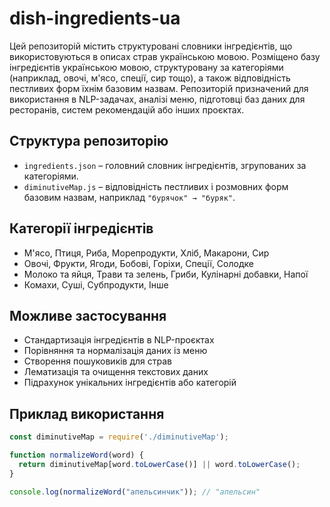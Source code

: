 # dish-ingredients-ua
Цей репозиторій містить структуровані словники інгредієнтів, що використовуються в описах страв українською мовою.
Розміщено базу інгредієнтів українською мовою, структуровану за категоріями (наприклад, овочі, м'ясо, спеції, сир тощо), а також відповідність пестливих форм їхнім базовим назвам. Репозиторій призначений для використання в NLP-задачах, аналізі меню, підготовці баз даних для ресторанів, систем рекомендацій або інших проєктах.

## Структура репозиторію

- `ingredients.json` – головний словник інгредієнтів, згрупованих за категоріями.
- `diminutiveMap.js` – відповідність пестливих і розмовних форм базовим назвам, наприклад `"бурячок" → "буряк"`.

## Категорії інгредієнтів

- М'ясо, Птиця, Риба, Морепродукти, Хліб, Макарони, Сир
- Овочі, Фрукти, Ягоди, Бобові, Горіхи, Спеції, Солодке
- Молоко та яйця, Трави та зелень, Гриби, Кулінарні добавки, Напої
- Комахи, Суші, Субпродукти, Інше

## Можливе застосування

- Стандартизація інгредієнтів в NLP-проєктах
- Порівняння та нормалізація даних із меню
- Створення пошуковиків для страв
- Лематизація та очищення текстових даних
- Підрахунок унікальних інгредієнтів або категорій

## Приклад використання

```js
const diminutiveMap = require('./diminutiveMap');

function normalizeWord(word) {
  return diminutiveMap[word.toLowerCase()] || word.toLowerCase();
}

console.log(normalizeWord("апельсинчик")); // "апельсин"

